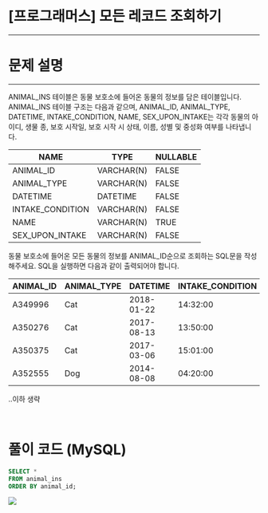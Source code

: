 # [프로그래머스] 모든 레코드 조회하기
---
# 문제 설명
---
ANIMAL_INS 테이블은 동물 보호소에 들어온 동물의 정보를 담은 테이블입니다. ANIMAL_INS 테이블 구조는 다음과 같으며, ANIMAL_ID, ANIMAL_TYPE, DATETIME, INTAKE_CONDITION, NAME, SEX_UPON_INTAKE는 각각 동물의 아이디, 생물 종, 보호 시작일, 보호 시작 시 상태, 이름, 성별 및 중성화 여부를 나타냅니다.

|NAME|TYPE|NULLABLE|
|---|---|---|
|ANIMAL_ID|VARCHAR(N)|FALSE|
|ANIMAL_TYPE|VARCHAR(N)|FALSE|
|DATETIME|DATETIME|FALSE|
|INTAKE_CONDITION|VARCHAR(N)|FALSE|
|NAME|VARCHAR(N)|TRUE|
|SEX_UPON_INTAKE|VARCHAR(N)|FALSE|

동물 보호소에 들어온 모든 동물의 정보를 ANIMAL_ID순으로 조회하는 SQL문을 작성해주세요. SQL을 실행하면 다음과 같이 출력되어야 합니다.

|ANIMAL_ID|ANIMAL_TYPE|DATETIME|INTAKE_CONDITION|NAME|SEX_UPON_INTAKE|
|---|---|---|---|---|---|
|A349996|Cat|2018-01-22|14:32:00|Normal|Sugar|Neutered Male|
|A350276|Cat|2017-08-13|13:50:00|Normal|Jewel|Spayed Female|
|A350375|Cat|2017-03-06|15:01:00|Normal|Meo|Neutered Male|
|A352555|Dog|2014-08-08|04:20:00|Normal|Harley|Spayed Female|
..이하 생략

<br>

# 풀이 코드 (MySQL)
```sql
SELECT *
FROM animal_ins
ORDER BY animal_id;
```
![](https://velog.velcdn.com/images/reyang/post/f03f2fb6-1584-4aef-bcd5-c559a40dc947/image.png)

<br>
